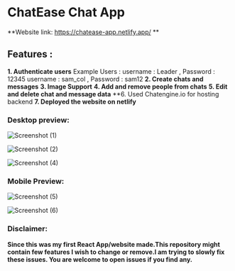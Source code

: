 # ChatEase Chat App

**Website link: https://chatease-app.netlify.app/ **


## Features :
**1. Authenticate users**
Example Users : username : Leader , Password : 12345
                username : sam_col , Password : sam12
**2. Create chats and messages**
**3. Image Support**
**4. Add and remove people from chats**
**5. Edit and delete chat and message data**
**6. Used Chatengine.io for hosting backend
**7. Deployed the website on netlify**


### Desktop preview:
![Screenshot (1)](https://user-images.githubusercontent.com/92269596/217229524-4722b3c7-f109-4c70-8f0d-bbf51e2b87f2.png)

![Screenshot (2)](https://user-images.githubusercontent.com/92269596/217229634-a30925d8-bc0a-4ed2-aecb-677061598924.png)

![Screenshot (4)](https://user-images.githubusercontent.com/92269596/217229711-2f5ec90d-3043-40d9-bbb0-a35ba30439f0.png)

### Mobile Preview:
![Screenshot (5)](https://user-images.githubusercontent.com/92269596/217230282-bcb37bfe-8b24-4e99-8c18-6141f98dd053.png)

![Screenshot (6)](https://user-images.githubusercontent.com/92269596/217230320-b986f109-6a5c-45f4-b04a-2cd0935546b5.png)


### Disclaimer:
**Since this was my first React App/website made.This repository might contain few features I wish to change or remove.I am trying to slowly fix these issues. You are welcome to open issues if you find any.**
